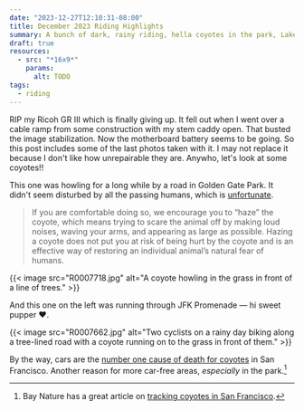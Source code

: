 ```yaml
---
date: "2023-12-27T12:10:31-08:00"
title: December 2023 Riding Highlights
summary: A bunch of dark, rainy riding, hella coyotes in the park, Lake Merced, Twin Peaks, and (as always) Golden Gate Park. 'Tis the season to get sick a bunch :(
draft: true
resources:
  - src: "*16x9*"
    params:
      alt: TODO
tags:
  - riding
---
```


RIP my Ricoh GR III which is finally giving up. It fell out when I went over a cable ramp from some construction with my stem caddy open. That busted the image stabilization. Now the motherboard battery seems to be going. So this post includes some of the last photos taken with it. I may not replace it because I don't like how unrepairable they are. Anywho, let's look at some coyotes!!

This one was howling for a long while by a road in Golden Gate Park. It didn't seem disturbed by all the passing humans, which is [unfortunate](https://sfrecpark.org/1399/Urban-Wildlife).

>If you are comfortable doing so, we encourage you to “haze” the coyote, which means trying to scare the animal off by making loud noises, waving your arms, and appearing as large as possible. Hazing a coyote does not put you at risk of being hurt by the coyote and is an effective way of restoring an individual animal’s natural fear of humans.

{{< image src="R0007718.jpg" alt="A coyote howling in the grass in front of a line of trees." >}}

And this one on the left was running through JFK Promenade — hi sweet pupper ❤️.

{{< image src="R0007662.jpg" alt="Two cyclists on a rainy day biking along a tree-lined road with a coyote running on to the grass in front of them." >}}

By the way, cars are the [number one cause of death for coyotes](https://sfstandard.com/2022/11/12/4-myths-about-sf-coyotes-debunked/) in San Francisco. Another reason for more car-free areas, _especially_ in the park.[^1]

[^1]: Bay Nature has a great article on [tracking coyotes in San Francisco](https://baynature.org/article/coyote-tracker-san-francisos-uneasy-embrace-of-a-predators-return/).